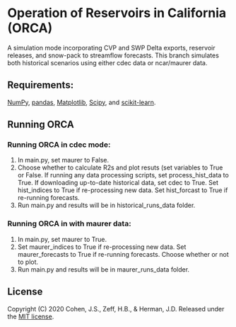 
# Operation of Reservoirs in California (ORCA)

A simulation mode incorporating CVP and SWP Delta exports, reservoir releases, and snow-pack to streamflow forecasts. This branch simulates both historical scenarios using either cdec data or ncar/maurer data.

## Requirements:
[NumPy](http://www.numpy.org/), [pandas](http://pandas.pydata.org/), [Matplotlib](http://matplotlib.org/), [Scipy](http://www.scipy.org/), and [scikit-learn](http://scikit-learn.org/).

## Running ORCA

### Running ORCA in cdec mode:
1. In main.py, set maurer to False.
2. Choose whether to calculate R2s and plot resuts (set variables to True or False. If running any data processing scripts, set process_hist_data to True. If downloading up-to-date historical data, set cdec to True. Set hist_indices to True if re-processing new data. Set hist_forcast to True if re-running forecasts.
3. Run main.py and results will be in historical_runs_data folder.

### Running ORCA in with maurer data:
1. In main.py, set maurer to True.
2.  Set maurer_indices to True if re-processing new data. Set maurer_forecasts to True if re-running forecasts. Choose whether or not to plot.
3. Run main.py and results will be in maurer_runs_data folder.

## License
Copyright (C) 2020 Cohen, J.S., Zeff, H.B., & Herman, J.D. Released under the [MIT license](LICENSE.md).

